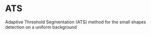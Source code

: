 # ATS
Adaptive Threshold Segmentation (ATS) method for the small shapes detection on a uniform background
